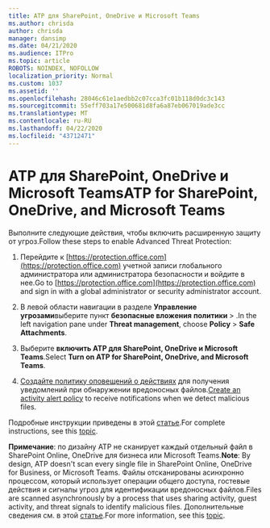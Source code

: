 ```yaml
---
title: ATP для SharePoint, OneDrive и Microsoft Teams
ms.author: chrisda
author: chrisda
manager: dansimp
ms.date: 04/21/2020
ms.audience: ITPro
ms.topic: article
ROBOTS: NOINDEX, NOFOLLOW
localization_priority: Normal
ms.custom: 1037
ms.assetid: ''
ms.openlocfilehash: 28046c61e1aedbb2c07cca3fc01b118d0dc3c143
ms.sourcegitcommit: 55eff703a17e500681d8fa6a87eb067019ade3cc
ms.translationtype: MT
ms.contentlocale: ru-RU
ms.lasthandoff: 04/22/2020
ms.locfileid: "43712471"
---
```

# <a name="atp-for-sharepoint-onedrive-and-microsoft-teams"></a><span data-ttu-id="57911-102">ATP для SharePoint, OneDrive и Microsoft Teams</span><span class="sxs-lookup"><span data-stu-id="57911-102">ATP for SharePoint, OneDrive, and Microsoft Teams</span></span>

<span data-ttu-id="57911-103">Выполните следующие действия, чтобы включить расширенную защиту от угроз.</span><span class="sxs-lookup"><span data-stu-id="57911-103">Follow these steps to enable Advanced Threat Protection:</span></span>

1. <span data-ttu-id="57911-104">Перейдите к [https://protection.office.com](https://protection.office.com) учетной записи глобального администратора или администратора безопасности и войдите в нее.</span><span class="sxs-lookup"><span data-stu-id="57911-104">Go to [https://protection.office.com](https://protection.office.com) and sign in with a global administrator or security administrator account.</span></span>

2. <span data-ttu-id="57911-105">В левой области навигации в разделе **Управление угрозами**выберите пункт **безопасные вложения** **политики** \> .</span><span class="sxs-lookup"><span data-stu-id="57911-105">In the left navigation pane under **Threat management**, choose **Policy** \> **Safe Attachments**.</span></span>

3. <span data-ttu-id="57911-106">Выберите **включить ATP для SharePoint, OneDrive и Microsoft Teams**.</span><span class="sxs-lookup"><span data-stu-id="57911-106">Select **Turn on ATP for SharePoint, OneDrive, and Microsoft Teams**.</span></span>

4. <span data-ttu-id="57911-107">[Создайте политику оповещений о действиях](https://docs.microsoft.com/office365/securitycompliance/create-activity-alerts) для получения уведомлений при обнаружении вредоносных файлов.</span><span class="sxs-lookup"><span data-stu-id="57911-107">[Create an activity alert policy](https://docs.microsoft.com/office365/securitycompliance/create-activity-alerts) to receive notifications when we detect malicious files.</span></span>

<span data-ttu-id="57911-108">Подробные инструкции приведены в этой [статье](https://docs.microsoft.com/office365/securitycompliance/turn-on-atp-for-spo-odb-and-teams).</span><span class="sxs-lookup"><span data-stu-id="57911-108">For complete instructions, see this [topic](https://docs.microsoft.com/office365/securitycompliance/turn-on-atp-for-spo-odb-and-teams).</span></span>

<span data-ttu-id="57911-109">**Примечание**: по дизайну ATP не сканирует каждый отдельный файл в SharePoint Online, OneDrive для бизнеса или Microsoft Teams.</span><span class="sxs-lookup"><span data-stu-id="57911-109">**Note**: By design, ATP doesn't scan every single file in SharePoint Online, OneDrive for Business, or Microsoft Teams.</span></span> <span data-ttu-id="57911-110">Файлы отсканированы асинхронно процессом, который использует операции общего доступа, гостевые действия и сигналы угроз для идентификации вредоносных файлов.</span><span class="sxs-lookup"><span data-stu-id="57911-110">Files are scanned asynchronously by a process that uses sharing activity, guest activity, and threat signals to identify malicious files.</span></span> <span data-ttu-id="57911-111">Дополнительные сведения см. в этой [статье](https://docs.microsoft.com/office365/securitycompliance/atp-for-spo-odb-and-teams).</span><span class="sxs-lookup"><span data-stu-id="57911-111">For more information, see this [topic](https://docs.microsoft.com/office365/securitycompliance/atp-for-spo-odb-and-teams).</span></span>
